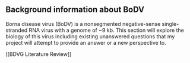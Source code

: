 ## Background information about BoDV

Borna disease virus (BoDV) is a nonsegmented negative-sense single-stranded RNA virus with a genome of ~9 kb. This section will explore the biology of this virus including existing unanswered questions that my project will attempt to provide an answer or a new perspective to.

[[BDVG Literature Review]]